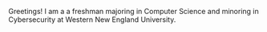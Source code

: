 Greetings! I am a a freshman majoring in Computer Science and minoring in Cybersecurity at Western New England University.
